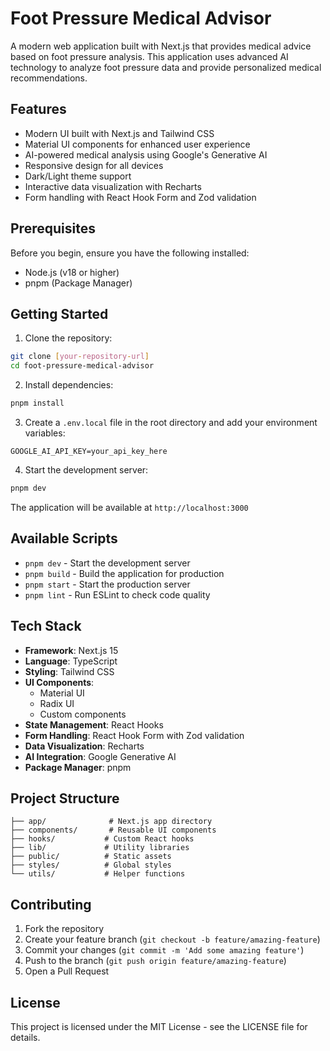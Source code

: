 # Foot Pressure Medical Advisor

A modern web application built with Next.js that provides medical advice based on foot pressure analysis. This application uses advanced AI technology to analyze foot pressure data and provide personalized medical recommendations.

## Features

- Modern UI built with Next.js and Tailwind CSS
- Material UI components for enhanced user experience
- AI-powered medical analysis using Google's Generative AI
- Responsive design for all devices
- Dark/Light theme support
- Interactive data visualization with Recharts
- Form handling with React Hook Form and Zod validation

## Prerequisites

Before you begin, ensure you have the following installed:
- Node.js (v18 or higher)
- pnpm (Package Manager)

## Getting Started

1. Clone the repository:
```bash
git clone [your-repository-url]
cd foot-pressure-medical-advisor
```

2. Install dependencies:
```bash
pnpm install
```

3. Create a `.env.local` file in the root directory and add your environment variables:
```env
GOOGLE_AI_API_KEY=your_api_key_here
```

4. Start the development server:
```bash
pnpm dev
```

The application will be available at `http://localhost:3000`

## Available Scripts

- `pnpm dev` - Start the development server
- `pnpm build` - Build the application for production
- `pnpm start` - Start the production server
- `pnpm lint` - Run ESLint to check code quality

## Tech Stack

- **Framework**: Next.js 15
- **Language**: TypeScript
- **Styling**: Tailwind CSS
- **UI Components**: 
  - Material UI
  - Radix UI
  - Custom components
- **State Management**: React Hooks
- **Form Handling**: React Hook Form with Zod validation
- **Data Visualization**: Recharts
- **AI Integration**: Google Generative AI
- **Package Manager**: pnpm

## Project Structure

```
├── app/              # Next.js app directory
├── components/       # Reusable UI components
├── hooks/           # Custom React hooks
├── lib/             # Utility libraries
├── public/          # Static assets
├── styles/          # Global styles
└── utils/           # Helper functions
```

## Contributing

1. Fork the repository
2. Create your feature branch (`git checkout -b feature/amazing-feature`)
3. Commit your changes (`git commit -m 'Add some amazing feature'`)
4. Push to the branch (`git push origin feature/amazing-feature`)
5. Open a Pull Request

## License

This project is licensed under the MIT License - see the LICENSE file for details. 